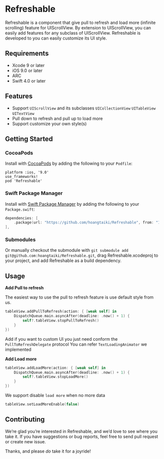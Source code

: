 # Refreshable

Refreshable is a component that give pull to refresh and load more (infinite scrolling) feature for UIScrollView. By extension to UIScrollView, you can easily add features for any subclass of UIScrollView. Refreshable is developed to you can easily customize its UI style.

## Requirements

- Xcode 9 or later
- iOS 9.0 or later
- ARC
- Swift 4.0 or later

## Features

- Support `UIScrollView` and its subclasses `UICollectionView` `UITableView` `UITextView`
- Pull down to refresh and pull up to load more
- Support customize your own style(s)

## Getting Started

### CocoaPods

Install with [CocoaPods](http://cocoapods.org) by adding the following to your `Podfile`:

```
platform :ios, '9.0'
use_frameworks!
pod 'Refreshable'
```

### Swift Package Manager

Install with [Swift Package Manager](https://github.com/apple/swift-package-manager) by adding the following to your `Package.swift`:

```swift
dependencies: [
    .package(url: "https://github.com/hoangtaiki/Refreshable", from: "1.0.0"),
],
```

### Submodules

Or manually checkout the submodule with `git submodule add git@github.com:hoangtaiki/Refreshable.git`, drag Refreshable.xcodeproj to your project, and add Refreshable as a build dependency.

## Usage
**Add Pull to refresh**

The easiest way to use the pull to refresh feature is use default style from us.
```swift
tableView.addPullToRefresh(action: { [weak self] in
    DispatchQueue.main.asyncAfter(deadline: .now() + 1) {
        self?.tableView.stopPullToRefresh()
    }
})

```
Add if you want to custom UI you just need conform the `PullToRefreshDelegate` protocol
You can refer `TextLoadingAnimator` we implemented

**Add Load more**

```swift
tableView.addLoadMore(action: { [weak self] in
    DispatchQueue.main.asyncAfter(deadline: .now() + 1) {
       	self?.tableView.stopLoadMore()
    }
})
```
We support disable `load more` when no more data
```swift
tableView.setLoadMoreEnable(false)
```

## Contributing

We’re glad you’re interested in Refreshable, and we’d love to see where you take it. If you have suggestions or bug reports, feel free to send pull request or create new issue.

Thanks, and please *do* take it for a joyride!
